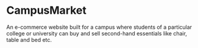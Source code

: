 # CampusMarket
An e-commerce website built for a campus where students of a particular college or university can buy and sell  second-hand essentials like chair, table and bed etc.
